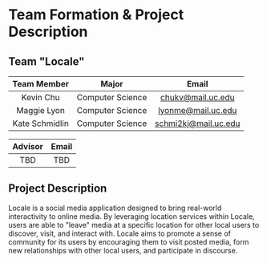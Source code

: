 # Team Formation & Project Description

## Team "Locale"

| Team Member    | Major            | Email                                           |
| :------------: | :--------------: | :---------------------------------------------: |
| Kevin Chu      | Computer Science | [chukv@mail.uc.edu](mailto:chukv@mail.uc.edu)   |
| Maggie Lyon    | Computer Science | [lyonme@mail.uc.edu](mailto:lyonme@mail.uc.edu) |
| Kate Schmidlin | Computer Science | [schmi2kj@mail.uc.edu](mailto:schmi2kj@mail.uc.edu) |

| Advisor | Email |
| :-----: | :---: |
| TBD | TBD |

## Project Description
Locale is a social media application designed to bring real-world interactivity to online media. By leveraging location services within Locale, users are able to "leave" media at a specific location for other local users to discover, visit, and interact with. Locale aims to promote a sense of community for its users by encouraging them to visit posted media, form new relationships with other local users, and participate in discourse. 